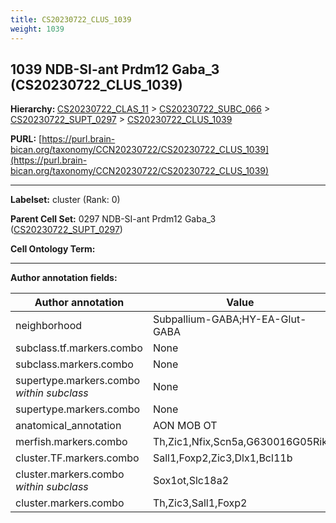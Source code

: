 ```yaml
---
title: CS20230722_CLUS_1039
weight: 1039
---
```

## 1039 NDB-SI-ant Prdm12 Gaba_3 (CS20230722_CLUS_1039)
<b>Hierarchy: </b>
[CS20230722_CLAS_11](../CS20230722_CLAS_11) >
[CS20230722_SUBC_066](../CS20230722_SUBC_066) >
[CS20230722_SUPT_0297](../CS20230722_SUPT_0297) >
[CS20230722_CLUS_1039](../CS20230722_CLUS_1039)

**PURL:** [https://purl.brain-bican.org/taxonomy/CCN20230722/CS20230722_CLUS_1039](https://purl.brain-bican.org/taxonomy/CCN20230722/CS20230722_CLUS_1039)

---


**Labelset:** cluster (Rank: 0)

**Parent Cell Set:** 0297 NDB-SI-ant Prdm12 Gaba_3 ([CS20230722_SUPT_0297](../CS20230722_SUPT_0297))



**Cell Ontology Term:** 

[MARKER GENES.]: #


---

[TRANSFERRED ANNOTATIONS.]: #


[AUTHOR ANNOTATION FIELDS.]: #


**Author annotation fields:**

| Author annotation | Value |
|-------------------|-------|
|neighborhood|Subpallium-GABA;HY-EA-Glut-GABA|
|subclass.tf.markers.combo|None|
|subclass.markers.combo|None|
|supertype.markers.combo _within subclass_|None|
|supertype.markers.combo|None|
|anatomical_annotation|AON MOB OT|
|merfish.markers.combo|Th,Zic1,Nfix,Scn5a,G630016G05Rik|
|cluster.TF.markers.combo|Sall1,Foxp2,Zic3,Dlx1,Bcl11b|
|cluster.markers.combo _within subclass_|Sox1ot,Slc18a2|
|cluster.markers.combo|Th,Zic3,Sall1,Foxp2|
